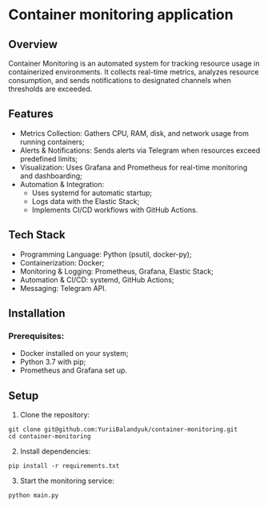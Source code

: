 # Container monitoring application

## Overview

Container Monitoring is an automated system for tracking resource usage in containerized environments. It collects real-time metrics, analyzes resource consumption, and sends notifications to designated channels when thresholds are exceeded.

## Features

* Metrics Collection: Gathers CPU, RAM, disk, and network usage from running containers;
* Alerts & Notifications: Sends alerts via Telegram when resources exceed predefined limits;
* Visualization: Uses Grafana and Prometheus for real-time monitoring and dashboarding;
* Automation & Integration:
    * Uses systemd for automatic startup;
    * Logs data with the Elastic Stack;
    * Implements CI/CD workflows with GitHub Actions.

## Tech Stack

* Programming Language: Python (psutil, docker-py);
* Containerization: Docker;
* Monitoring & Logging: Prometheus, Grafana, Elastic Stack;
* Automation & CI/CD: systemd, GitHub Actions;
* Messaging: Telegram API.

## Installation

### Prerequisites: 

* Docker installed on your system;
* Python 3.7 with pip;
* Prometheus and Grafana set up.

## Setup

1. Clone the repository:
```
git clone git@github.com:YuriiBalandyuk/container-monitoring.git
cd container-monitoring
```
2. Install dependencies:
```
pip install -r requirements.txt
```
3. Start the monitoring service:
```
python main.py
```
